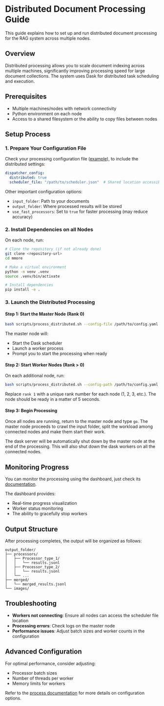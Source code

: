 # Distributed Document Processing Guide

This guide explains how to set up and run distributed document processing for the RAG system across multiple nodes.

## Overview

Distributed processing allows you to scale document indexing across multiple machines, significantly improving processing speed for large document collections. The system uses Dask for distributed task scheduling and execution.

## Prerequisites

- Multiple machines/nodes with network connectivity
- Python environment on each node
- Access to a shared filesystem or the ability to copy files between nodes

## Setup Process

### 1. Prepare Your Configuration File

Check your processing configuration file ([example](/examples/process/config.yaml)), to include the distributed settings:

```yaml
dispatcher_config:
  distributed: true
  scheduler_file: "/path/to/scheduler.json"  # Shared location accessible by all nodes
```

Other important configuration options:
- `input_folder`: Path to your documents
- `output_folder`: Where processed results will be stored
- `use_fast_processors`: Set to `true` for faster processing (may reduce accuracy)

### 2. Install Dependencies on all Nodes

On each node, run:

```bash
# Clone the repository (if not already done)
git clone <repository-url>
cd mmore

# Make a virtual environment
python -m venv .venv
source .venv/bin/activate

# Install dependencies
pip install -e .
```

### 3. Launch the Distributed Processing

#### Step 1: Start the Master Node (Rank 0)

```bash
bash scripts/process_distributed.sh --config-file /path/to/config.yaml --rank 0
```

The master node will:
- Start the Dask scheduler
- Launch a worker process
- Prompt you to start the processing when ready

#### Step 2: Start Worker Nodes (Rank > 0)

On each additional node, run:

```bash
bash scripts/process_distributed.sh --config-path /path/to/config.yaml --rank 1
```

Replace `rank 1` with a unique rank number for each node (1, 2, 3, etc.). The node should be ready in a matter of 5 seconds.

#### Step 3: Begin Processing

Once all nodes are running, return to the master node and type `go`. The master node proceeds to crawl the input folder, split the workload among connected nodes and make them start their work.

The dask server will be automatically shut down by the master node at the end of the processing. This will also shut down the dask workers on all the connected nodes.

## Monitoring Progress

You can monitor the processing using the dashboard, just check its [documentation](./dashboard.md).

The dashboard provides:
- Real-time progress visualization
- Worker status monitoring
- The ability to gracefully stop workers

## Output Structure

After processing completes, the output will be organized as follows:

```
output_folder/
├── processors/
│   ├── Processor_type_1/
│   │   └── results.jsonl
│   ├── Processor_type_2/
│   │   └── results.jsonl
│   └── ...
├── merged/
│   └── merged_results.jsonl
└── images/
```

## Troubleshooting

- **Workers not connecting**: Ensure all nodes can access the scheduler file location
- **Processing errors**: Check logs on the master node
- **Performance issues**: Adjust batch sizes and worker counts in the configuration

## Advanced Configuration

For optimal performance, consider adjusting:
- Processor batch sizes
- Number of threads per worker
- Memory limits for workers

Refer to the [process documentation](./process.md) for more details on configuration options.
